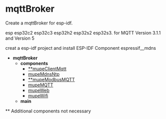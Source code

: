 # mqttBroker

Create a mqttBroker for esp-idf.

esp esp32c2 esp32c3 esp32h2 esp32s2 esp32s3.
for MQTT Version 3.1.1 and Version 5 


creat a esp-idf project and install ESP-IDF Component espressif__mdns



- __mqttBroker__
    - __components__
      - [**mupeClientMqtt](https://github.com/mupeMQTT/mupeClientMqtt)
      - [mupeMdnsNtp](https://github.com/mupeMQTT/mupeMdnsNtp)
      - [**mupeModbusMQTT](https://github.com/mupeMQTT/mupeModbusMQTT)
      - [mupeMQTT](https://github.com/mupeMQTT/mupeMQTT)
      - [mupeWeb](https://github.com/mupeMQTT/mupeWeb)
      - [mupeWifi](https://github.com/mupeMQTT/mupeWifi)
    - __main__
   
** Additional components not necessary


 